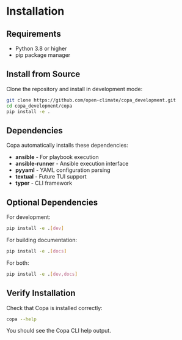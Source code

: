 # Installation

## Requirements

- Python 3.8 or higher
- pip package manager

## Install from Source

Clone the repository and install in development mode:

```bash
git clone https://github.com/open-climate/copa_development.git
cd copa_development/copa
pip install -e .
```

## Dependencies

Copa automatically installs these dependencies:

- **ansible** - For playbook execution
- **ansible-runner** - Ansible execution interface
- **pyyaml** - YAML configuration parsing
- **textual** - Future TUI support
- **typer** - CLI framework

## Optional Dependencies

For development:
```bash
pip install -e .[dev]
```

For building documentation:
```bash
pip install -e .[docs]
```

For both:
```bash
pip install -e .[dev,docs]
```

## Verify Installation

Check that Copa is installed correctly:

```bash
copa --help
```

You should see the Copa CLI help output.